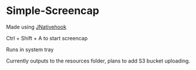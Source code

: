 # Simple-Screencap
Made using [JNativehook](https://github.com/kwhat/jnativehook)

Ctrl + Shift + A to start screencap

Runs in system tray

Currently outputs to the resources folder, plans to add S3 bucket uploading.
